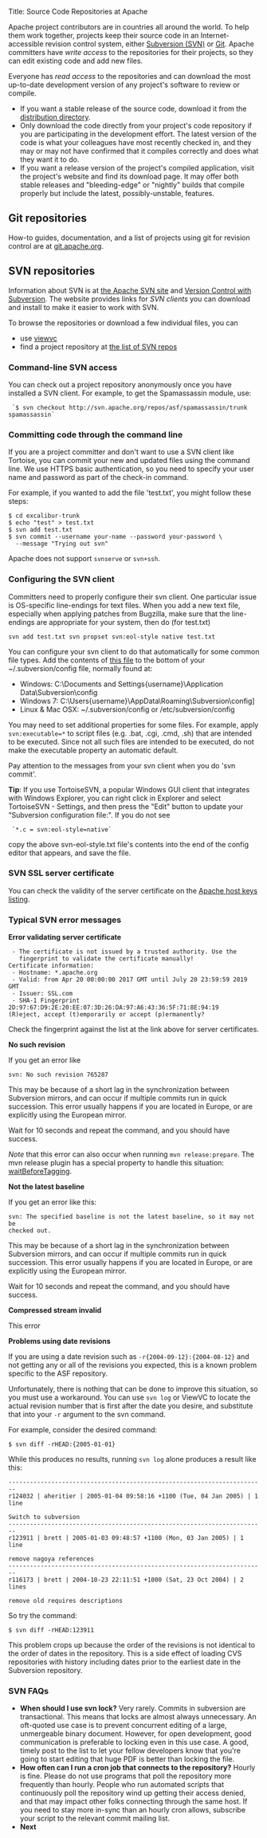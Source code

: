 Title: Source Code Repositories at Apache

Apache project contributors are in countries all around the world. To help them work together, projects keep their source code in an Internet-accessible revision control system, either <a href="https://subversion.apache.org/" target="_blank">Subversion (SVN)</a> or <a href="https://git-scm.com/" target="_blank">Git</a>. Apache committers have _write access_ to the repositories for their projects, so they can edit existing code and add new files. 

Everyone has _read access_ to the repositories and can download the most up-to-date development version of any project's software to review or compile. 

- If you want a stable release of the source code, download it from the <a href="https://www.apache.org/dyn/closer.cgi/" target="_blank">distribution directory</a>. 
- Only download the code directly from your project's code repository if you are participating in the development effort. The latest version of the code is what your colleagues have most recently checked in, and they may or may not have confirmed that it compiles correctly and does what they want it to do.
- If you want a release version of the project's compiled application, visit the project's website and find its download page. It may offer both stable releases and "bleeding-edge" or "nightly" builds that compile properly but include the latest, possibly-unstable, features.

## Git repositories ##
How-to guides, documentation, and a list of projects using git for revision control are at <a href="https://git.apache.org/" target="_blank">git.apache.org</a>.

## SVN repositories ##
Information about SVN is at <a href="https://subversion.apache.org/" target="_blank">the Apache SVN site</a> and <a href="http://svnbook.red-bean.com/" target="_blank">Version Control with Subversion</a>. The website provides links for _SVN clients_ you can download and install to make it easier to work with SVN.

To browse the repositories or download a few individual files, you can

- use <a href="https://svn.apache.org/viewvc/" target="_blank">viewvc</a>
- find a project repository at <a href="https://svn.apache.org/repos/asf/" target="_blank">the list of SVN repos</a>

### Command-line SVN access ###
You can check out a project repository anonymously once you have installed a SVN client. For example, to get the Spamassassin module, use:

     `$ svn checkout http://svn.apache.org/repos/asf/spamassassin/trunk spamassassin`

### Committing code through the command line ###
If you are a project committer and don't want to use a SVN client like Tortoise, you can commit your new and updated files using the command line. We use HTTPS basic authentication, so you need to specify your user name and password as part of the check-in command.

For example, if you wanted to add the file 'test.txt', you might follow these steps:

``` $ svn co https://svn.apache.org/repos/asf/excalibur/trunk/ excalibur-trunk
$ cd excalibur-trunk
$ echo "test" > test.txt
$ svn add test.txt
$ svn commit --username your-name --password your-password \
  --message "Trying out svn"
```

Apache does not support `svnserve` or `svn+ssh`.

### Configuring the SVN client ###
Committers need to properly configure their svn client. One particular issue is OS-specific line-endings for text files. When you add a new text file, especially when applying patches from Bugzilla, make sure that the line-endings are appropriate for your system, then do (for test.txt)

`svn add test.txt svn propset svn:eol-style native test.txt` 

You can configure your svn client to do that automatically for some common file types. Add the contents of <a href="https://www.apache.org/dev/svn-eol-style.txt" target="_blank">this file</a> to the bottom of your ~/.subversion/config file, normally found at:

- Windows: C:\Documents and Settings\{username}\Application Data\Subversion\config
- Windows 7: C:\Users\{username}\AppData\Roaming\Subversion\config]
- Linux & Mac OSX: ~/.subversion/config or /etc/subversion/config

You may need to set additional properties for some files. For example, apply `svn:executable=*` to script files (e.g. .bat, .cgi, .cmd, .sh) that are intended to be executed. Since not all such files are intended to be executed, do not make the executable property an automatic default.

Pay attention to the messages from your svn client when you do 'svn commit'.

**Tip**: If you use TortoiseSVN, a popular Windows GUI client that integrates with Windows Explorer, you can right click in Explorer and select TortoiseSVN - Settings, and then press the "Edit" button to update your "Subversion configuration file:". If you do not see 

     `*.c = svn:eol-style=native`

copy the above svn-eol-style.txt file's contents into the end of the config editor that appears, and save the file.

### SVN SSL server certificate ###
You can check the validity of the server certificate on the <a href="https://www.apache.org/dev/machines.html" target="_blank">Apache host keys listing</a>.

### Typical SVN error messages ###

**Error validating server certificate**

```Error validating server certificate for 'https://svn.apache.org:443':
 - The certificate is not issued by a trusted authority. Use the
   fingerprint to validate the certificate manually!
Certificate information:
 - Hostname: *.apache.org
 - Valid: from Apr 20 00:00:00 2017 GMT until July 20 23:59:59 2019 GMT
 - Issuer: SSL.com
 - SHA-1 Fingerprint 2D:97:67:D9:2E:20:EE:07:3D:26:DA:97:A6:43:36:5F:71:8E:94:19
(R)eject, accept (t)emporarily or accept (p)ermanently?
```

Check the fingerprint against the list at the link above for server certificates.

**No such revision**

If you get an error like

`svn: No such revision 765287`

This may be because of a short lag in the synchronization between Subversion mirrors, and can occur if multiple commits run in quick succession. This error usually happens if you are located in Europe, or are explicitly using the European mirror.

Wait for 10 seconds and repeat the command, and you should have success.

_Note_ that this error can also occur when running `mvn release:prepare`. The mvn release plugin has a special property to handle this situation: <a href="http://maven.apache.org/maven-release/maven-release-plugin/prepare-mojo.html#waitBeforeTagging" target="_blank">waitBeforeTagging</a>.

**Not the latest baseline**

If you get an error like this:

```svn: Commit failed (details follow):
svn: The specified baseline is not the latest baseline, so it may not be
checked out.
```

This may be because of a short lag in the synchronization between Subversion mirrors, and can occur if multiple commits run in quick succession. This error usually happens if you are located in Europe, or are explicitly using the European mirror.

Wait for 10 seconds and repeat the command, and you should have success.

**Compressed stream invalid**

This error

**Problems using date revisions**

If you are using a date revision such as `-r{2004-09-12}:{2004-08-12}` and not getting any or all of the revisions you expected, this is a known problem specific to the ASF repository.

Unfortunately, there is nothing that can be done to improve this situation, so you must use a workaround. You can use `svn log` or ViewVC to locate the actual revision number that is first after the date you desire, and substitute that into your `-r` argument to the svn command.

For example, consider the desired command:

`$ svn diff -rHEAD:{2005-01-01}`

While this produces no results, running `svn log` alone produces a result like this:

```
------------------------------------------------------------------------
r124032 | aheritier | 2005-01-04 09:58:16 +1100 (Tue, 04 Jan 2005) | 1 line

Switch to subversion
------------------------------------------------------------------------
r123911 | brett | 2005-01-03 09:48:57 +1100 (Mon, 03 Jan 2005) | 1 line

remove nagoya references
------------------------------------------------------------------------
r116173 | brett | 2004-10-23 22:11:51 +1000 (Sat, 23 Oct 2004) | 2 lines

remove old requires descriptions
```

So try the command:

`$ svn diff -rHEAD:123911`

This problem crops up because the order of the revisions is not identical to the order of dates in the repository. This is a side effect of loading CVS repositories with history including dates prior to the earliest date in the Subversion repository.

### SVN FAQs ###

- **When should I use svn lock?** Very rarely. Commits in subversion are transactional. This means that locks are almost always unnecessary. An oft-quoted use case is to prevent concurrent editing of a large, unmergeable binary document. However, for open development, good communication is preferable to locking even in this use case. A good, timely post to the list to let your fellow developers know that you're going to start editing that huge PDF is better than locking the file. 
- **How often can I run a cron job that connects to the repository?** Hourly is fine. Please do not use programs that poll the repository more frequently than hourly. People who run automated scripts that continuously poll the repository wind up getting their access denied, and that may impact other folks connecting through the same host. If you need to stay more in-sync than an hourly cron allows, subscribe your script to the relevant commit mailing list.
- **Next**







